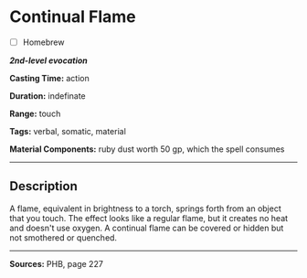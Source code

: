 # Continual Flame

- [ ] Homebrew

***2nd-level evocation***

**Casting Time:** action

**Duration:** indefinate

**Range:** touch

**Tags:** verbal, somatic, material

**Material Components:** ruby dust worth 50 gp, which the spell consumes

---

## Description
A flame, equivalent in brightness to a torch, springs forth from an object that you touch.
The effect looks like a regular flame, but it creates no heat and doesn't use oxygen.
A continual flame can be covered or hidden but not smothered or quenched.

---

**Sources:** PHB, page 227
